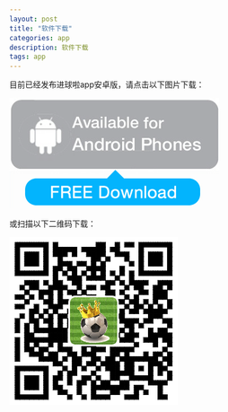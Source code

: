 ```yaml
---
layout: post
title: "软件下载"
categories: app
description: 软件下载
tags: app
---
```

目前已经发布进球啦app安卓版，请点击以下图片下载：

[![点击下载安卓版本](/media/files/AndroidApp-Download.png)](https://sh.yii.li/apk/bearkani-lite.apk)

或扫描以下二维码下载：

![扫描下载安卓版本](/media/files/AndroidApp-DownloadQr.png)